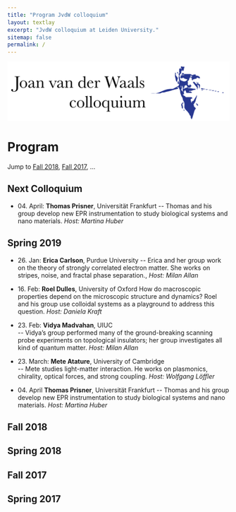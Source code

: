 ```yaml
---
title: "Program JvdW colloquium"
layout: textlay
excerpt: "JvdW colloquium at Leiden University."
sitemap: false
permalink: /
---
```



<img src="/images/vdW_colloq_logo_i-01.png" width="800" class="center">


# Program

Jump to  [Fall 2018](#fall-2018),  [Fall 2017](#fall-2017),  ...

## Next Colloquium
- 04\. April:  __Thomas Prisner__,  Universität Frankfurt
-- Thomas and his group develop new EPR instrumentation to study biological systems and nano materials. _Host: Martina Huber_


## Spring 2019
- 26\. Jan:		__Erica Carlson__,	Purdue University 
-- Erica and her group work on the theory of strongly correlated electron matter. She works on stripes, noise, and fractal phase separation., _Host: Milan Allan_

- 16\. Feb:	__Roel Dulles__,	University of Oxford
  How do macroscopic properties depend on the microscopic structure and dynamics? Roel and his group use colloidal systems as a playground to address this question. _Host: Daniela Kraft_

- 23\. Feb:		__Vidya Madvahan__,	UIUC	
-- Vidya’s group performed many of the ground-breaking scanning probe experiments on topological insulators; her group investigates all kind of quantum matter. _Host: Milan Allan_

- 23\. March:  __Mete Atature__,		University of Cambridge		
-- Mete studies light-matter interaction. He works on plasmonics, chirality, optical forces, and strong coupling. _Host: Wolfgang Löffler_

- 04\. April	__Thomas Prisner__,		Universität Frankfurt
-- Thomas and his group develop new EPR instrumentation to study biological systems and nano materials. _Host: Martina Huber_


## Fall 2018

## Spring 2018

## Fall 2017

## Spring 2017











